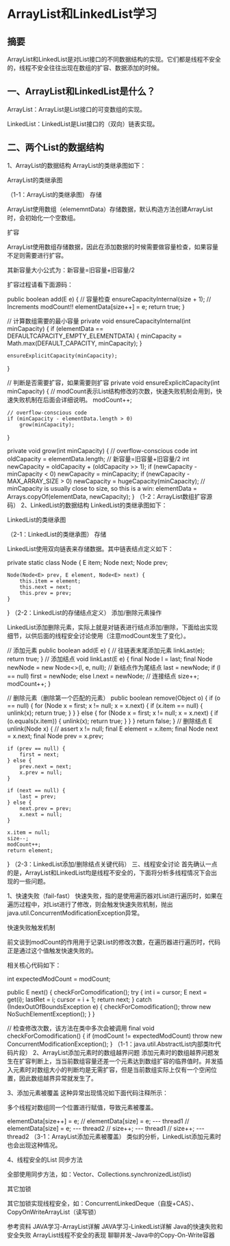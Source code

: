 # ArrayList和LinkedList学习


## 摘要
ArrayList和LinkedList是对List接口的不同数据结构的实现。它们都是线程不安全的，线程不安全往往出现在数组的扩容、数据添加的时候。

## 一、ArrayList和LinkedList是什么？
ArrayList：ArrayList是List接口的可变数组的实现。

LinkedList：LinkedList是List接口的（双向）链表实现。

## 二、两个List的数据结构
1、ArrayList的数据结构
ArrayList的类继承图如下：

ArrayList的类继承图

（1-1：ArrayList的类继承图）
存储

ArrayList使用数组（elememntData）存储数据，默认构造方法创建ArrayList时，会初始化一个空数组。

扩容

ArrayList使用数组存储数据，因此在添加数据的时候需要做容量检查，如果容量不足则需要进行扩容。

其新容量大小公式为：新容量=旧容量+旧容量/2

扩容过程请看下面源码：

public boolean add(E e) {
    // 容量检查
    ensureCapacityInternal(size + 1);  // Increments modCount!!
    elementData[size++] = e;
    return true;
}

// 计算数组需要的最小容量
private void ensureCapacityInternal(int minCapacity) {
    if (elementData == DEFAULTCAPACITY_EMPTY_ELEMENTDATA) {
        minCapacity = Math.max(DEFAULT_CAPACITY, minCapacity);
    }

    ensureExplicitCapacity(minCapacity);
}

// 判断是否需要扩容，如果需要则扩容
private void ensureExplicitCapacity(int minCapacity) {
    // modCount表示List结构修改的次数，快速失败机制会用到，快速失败机制在后面会详细说明。
    modCount++;

    // overflow-conscious code
    if (minCapacity - elementData.length > 0)
        grow(minCapacity);
}

private void grow(int minCapacity) {
    // overflow-conscious code
    int oldCapacity = elementData.length;
    // 新容量=旧容量+旧容量/2
    int newCapacity = oldCapacity + (oldCapacity >> 1);
    if (newCapacity - minCapacity < 0)
        newCapacity = minCapacity;
    if (newCapacity - MAX_ARRAY_SIZE > 0)
        newCapacity = hugeCapacity(minCapacity);
    // minCapacity is usually close to size, so this is a win:
    elementData = Arrays.copyOf(elementData, newCapacity);
}
（1-2：ArrayList数组扩容源码）
2、LinkedList的数据结构
LinkedList的类继承图如下：

LinkedList的类继承图

（2-1：LinkedList的类继承图）
存储

LinkedList使用双向链表来存储数据。其中链表结点定义如下：

private static class Node<E> {
    E item;
    Node<E> next;
    Node<E> prev;

    Node(Node<E> prev, E element, Node<E> next) {
        this.item = element;
        this.next = next;
        this.prev = prev;
    }
}
（2-2：LinkedList的存储结点定义）
添加/删除元素操作

LinkedList添加删除元素，实际上就是对链表进行结点添加/删除，下面给出实现细节，以供后面的线程安全讨论使用（注意modCount发生了变化）。

// 添加元素
public boolean add(E e) {
    // 往链表末尾添加元素
    linkLast(e);
    return true;
}
// 添加结点
void linkLast(E e) {
    final Node<E> l = last;
    final Node<E> newNode = new Node<>(l, e, null);
    // 新结点作为尾结点
    last = newNode;
    if (l == null)
        first = newNode;
    else
        l.next = newNode; // 连接结点
    size++;
    modCount++;
}

// 删除元素（删除第一个匹配的元素）
public boolean remove(Object o) {
    if (o == null) {
        for (Node<E> x = first; x != null; x = x.next) {
            if (x.item == null) {
                unlink(x);
                return true;
            }
        }
    } else {
        for (Node<E> x = first; x != null; x = x.next) {
            if (o.equals(x.item)) {
                unlink(x);
                return true;
            }
        }
    }
    return false;
}
// 删除结点
E unlink(Node<E> x) {
    // assert x != null;
    final E element = x.item;
    final Node<E> next = x.next;
    final Node<E> prev = x.prev;

    if (prev == null) {
        first = next;
    } else {
        prev.next = next;
        x.prev = null;
    }

    if (next == null) {
        last = prev;
    } else {
        next.prev = prev;
        x.next = null;
    }

    x.item = null;
    size--;
    modCount++;
    return element;
}
（2-3：LinkedList添加/删除结点关键代码）
三、线程安全讨论
首先确认一点的是，ArrayList和LinkedList均是线程不安全的，下面将分析多线程情况下会出现的一些问题。

1、快速失败（fail-fast）
快速失败，指的是使用遍历器对List进行遍历时，如果在遍历过程中，对List进行了修改，则会触发快速失败机制，抛出java.util.ConcurrentModificationException异常。

快速失败触发机制

前文谈到modCount的作用用于记录List的修改次数，在遍历器进行遍历时，代码正是通过这个值触发快速失败的。

相关核心代码如下：

int expectedModCount = modCount;

public E next() {
    checkForComodification();
    try {
        int i = cursor;
        E next = get(i);
        lastRet = i;
        cursor = i + 1;
        return next;
    } catch (IndexOutOfBoundsException e) {
        checkForComodification();
        throw new NoSuchElementException();
    }
}

// 检查修改次数，该方法在类中多次会被调用
final void checkForComodification() {
    if (modCount != expectedModCount)
        throw new ConcurrentModificationException();
}
（1-1：java.util.AbstractList内部类Itr代码片段）
2、ArrayList添加元素时的数组越界问题
添加元素时的数组越界问题发生在扩容判断上，当当前数组容量还差一个元素达到数组扩容的临界值时。并发插入元素时对数组大小的判断均是无需扩容，但是当前数组实际上仅有一个空闲位置，因此数组越界异常就发生了。

3、添加元素被覆盖
这种异常出现情况如下面代码注释所示：

多个线程对数组同一个位置进行赋值，导致元素被覆盖。

elementData[size++] = e;
// elementData[size] = e;  --- thread1
// elementData[size] = e;  --- thread2
// size++; --- thread1
// size++; --- thread2
（3-1：ArrayList添加元素被覆盖）
类似的分析，LinkedList添加元素时也会出现这种情况。

4、线程安全的List
同步方法

全部使用同步方法，如：Vector、Collections.synchronizedList(list)

其它加锁

其它加锁实现线程安全，如：ConcurrentLinkedDeque（自旋+CAS）、CopyOnWriteArrayList（读写锁）

参考资料
JAVA学习-ArrayList详解
JAVA学习-LinkedList详解
Java的快速失败和安全失败
ArrayList线程不安全的表现
聊聊并发-Java中的Copy-On-Write容器
